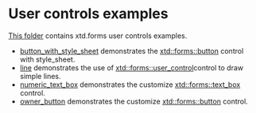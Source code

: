 # User controls examples

[This folder](.) contains xtd.forms user controls examples.

* [button_with_style_sheet](button_with_style_sheet/README.md) demonstrates the [xtd::forms::button](https://gammasoft71.github.io/xtd/reference_guides/latest/classxtd_1_1forms_1_1button.html) control with style_sheet.
* [line](line/README.md) demonstrates the use of [xtd::forms::user_control](https://gammasoft71.github.io/xtd/reference_guides/latest/classxtd_1_1forms_1_1user__control.html)control to draw simple lines.
* [numeric_text_box](numeric_text_box/README.md) demonstrates the customize [xtd::forms::text_box](https://gammasoft71.github.io/xtd/reference_guides/latest/classxtd_1_1forms_1_1text__box.html) control.
* [owner_button](owner_button/README.md) demonstrates the customize [xtd::forms::button](https://gammasoft71.github.io/xtd/reference_guides/latest/classxtd_1_1forms_1_1button.html) control.
